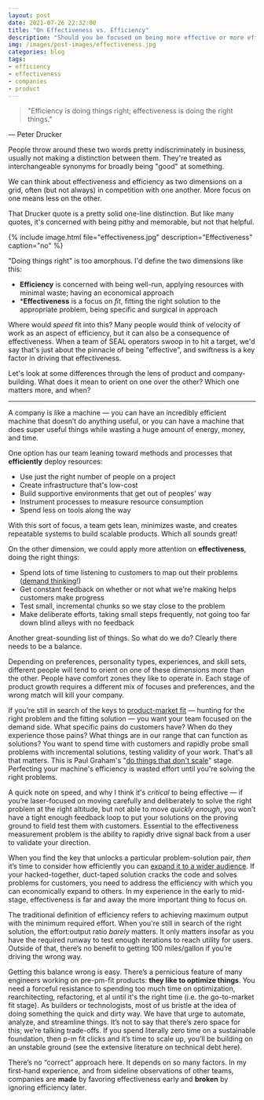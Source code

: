 ```yaml
---
layout: post
date: 2021-07-26 22:32:00
title: "On Effectiveness vs. Efficiency"
description: "Should you be focused on being more effective or more efficient? What's the difference?"
img: /images/post-images/effectiveness.jpg
categories: blog
tags:
- efficiency
- effectiveness
- companies
- product
---
```


> "Efficiency is doing things right; effectiveness is doing the right things."

— Peter Drucker

People throw around these two words pretty indiscriminately in business, usually not making a distinction between them. They're treated as interchangeable synonyms for broadly being "good" at something.

We can think about effectiveness and efficiency as two dimensions on a grid, often (but not always) in competition with one another. More focus on one means less on the other.

That Drucker quote is a pretty solid one-line distinction. But like many quotes, it's concerned with being pithy and memorable, but not that helpful.

{% include image.html file="effectiveness.jpg" description="Effectiveness" caption="no" %}

"Doing things right" is too amorphous. I'd define the two dimensions like this:

* **Efficiency** is concerned with being well-run, applying resources with minimal waste; having an economical approach
* ***Effectiveness** is a focus on _fit_, fitting the right solution to the appropriate problem, being specific and surgical in approach

Where would _speed_ fit into this? Many people would think of velocity of work as an aspect of efficiency, but it can also be a consequence of effectiveness. When a team of SEAL operators swoop in to hit a target, we'd say that's just about the pinnacle of being "effective", and swiftness is a key factor in driving that effectiveness.

Let's look at some differences through the lens of product and company-building. What does it mean to orient on one over the other? Which one matters more, and when?

---

A company is like a machine — you can have an incredibly efficient machine that doesn’t do anything useful, or you can have a machine that does super useful things while wasting a huge amount of energy, money, and time.

One option has our team leaning toward methods and processes that **efficiently** deploy resources:

* Use just the right number of people on a project
* Create infrastructure that's low-cost
* Build supportive environments that get out of peoples' way
* Instrument processes to measure resource consumption
* Spend less on tools along the way

With this sort of focus, a team gets lean, minimizes waste, and creates repeatable systems to build scalable products. Which all sounds great!

On the other dimension, we could apply more attention on **effectiveness**, doing the right things:

* Spend lots of time listening to customers to map out their problems ([demand thinking](https://resextensa.substack.com/p/jobs-theory-thinking-in-demand-and "Jobs Theory: Thinking in Demand and Supply")!)
* Get constant feedback on whether or not what we're making helps customers make progress
* Test small, incremental chunks so we stay close to the problem
* Make deliberate efforts, taking small steps frequently, not going too far down blind alleys with no feedback

Another great-sounding list of things. So what do we do? Clearly there needs to be a balance.

Depending on preferences, personality types, experiences, and skill sets, different people will tend to orient on one of these dimensions more than the other. People have comfort zones they like to operate in. Each stage of product growth requires a different mix of focuses and preferences, and the wrong match will kill your company.

If you’re still in search of the keys to [product-market fit](/post/reaching-the-early-majority/ "Reaching the Early Majority") — hunting for the right problem and the fitting solution — you want your team focused on the demand side. What specific pains do customers have? When do they experience those pains? What things are in our range that can function as solutions? You want to spend time with customers and rapidly probe small problems with incremental solutions, testing validity of your work. That's all that matters. This is Paul Graham's "[do things that don't scale](http://paulgraham.com/ds.html "Do Things That Don't Scale")" stage. Perfecting your machine's efficiency is wasted effort until you're solving the right problems.

A quick note on speed, and why I think it's _critical_ to being effective — if you’re laser-focused on moving carefully and deliberately to solve the right problem at the right altitude, but not able to move _quickly enough_, you won’t have a tight enough feedback loop to put your solutions on the proving ground to field test them with customers. Essential to the effectiveness measurement problem is the ability to rapidly drive signal back from a user to validate your direction.

When you find the key that unlocks a particular problem-solution pair, _then_ it’s time to consider how efficiently you can [expand it to a wider audience](/post/go-to-market-fit/ "Go-to-Market Fit"). If your hacked-together, duct-taped solution cracks the code and solves problems for customers, you need to address the efficiency with which you can economically expand to others. In my experience in the early to mid-stage, effectiveness is far and away the more important thing to focus on.

The traditional definition of efficiency refers to achieving maximum output with the minimum required effort. When you're still in search of the right solution, the effort:output ratio _barely_ matters. It only matters insofar as you have the required runway to test enough iterations to reach utility for users. Outside of that, there’s no benefit to getting 100 miles/gallon if you’re driving the wrong way.

Getting this balance wrong is easy. There’s a pernicious feature of many engineers working on pre-pm-fit products: **they like to optimize things**. You need a forceful resistance to spending too much time on optimization, rearchitecting, refactoring, et al until it's the right time (i.e. the go-to-market fit stage). As builders or technologists, most of us bristle at the idea of doing something the quick and dirty way. We have that urge to automate, analyze, and streamline things. It’s not to say that there’s zero space for this; we’re talking trade-offs. If you spend literally zero time on a sustainable foundation, then p-m fit clicks and it’s time to scale up, you’ll be building on an unstable ground (see the extensive literature on technical debt here).

There’s no “correct” approach here. It depends on so many factors. In my first-hand experience, and from sideline observations of other teams, companies are **made** by favoring effectiveness early and **broken** by ignoring efficiency later.
